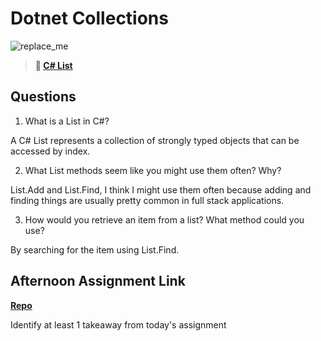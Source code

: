 # Dotnet Collections

![replace_me](https://codeworks.blob.core.windows.net/public/assets/img/illustrations/placeholder.svg)

> **📖 [C# List](https://codeworksacademy.com/fs-student-guide/resources/wk10/02-List-Methods)**

## Questions

1. What is a List in C#?

A C# List represents a collection of strongly typed objects that can be accessed by index.

2. What List methods seem like you might use them often? Why?

List.Add and List.Find, I think I might use them often because adding and finding things are usually pretty common in full stack applications.

3. How would you retrieve an item from a list? What method could you use?

By searching for the item using List.Find.

## Afternoon Assignment Link

**[Repo](https://github.com/tylertruman/DogApi)**

Identify at least 1 takeaway from today's assignment
